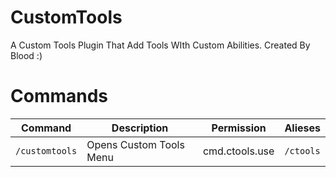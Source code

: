 # CustomTools
A Custom Tools Plugin That Add Tools WIth Custom Abilities. Created By Blood :)
# Commands
Command | Description | Permission | Alieses
--- | --- | --- | ---
`/customtools` | Opens Custom Tools Menu | cmd.ctools.use | `/ctools`
